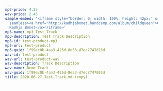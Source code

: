 ```yaml
---
mp3-price: 4.33
wav-price: 2.45
sample-embed: '<iframe style="border: 0; width: 100%; height: 42px;" src="https://bandcamp.com/EmbeddedPlayer/album=3944623789/size=small/bgcol=ffffff/linkcol=333333/artwork=none/transparent=true/"
  seamless><a href="http://kadhjabonet.bandcamp.com/album/childqueen">Childqueen by
  Kadhja Bonet</a></iframe>'
mp3-name: mp3 Test Track
mp3-description: Test Track Description
mp3-id: test-product-mp3
mp3-url: test-product
mp3-guid: 1f99ec0b-4aa3-425d-8e53-d7ec7747026d
wav-id: test-product
wav-url: test-product-wav
wav-description: Track Description
wav-name: Demo Track
wav-guid: 1f99ec0b-4aa3-425d-8e53-d7ec7747026d
title: 2020-06-27-Test-Track.md-(copy)

---
```

